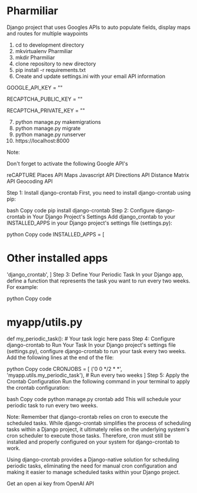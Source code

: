 # Pharmiliar

Django project that uses Googles APIs to auto populate fields, display maps and routes for multiple waypoints

1. cd to development directory
2. mkvirtualenv Pharmiliar
3. mkdir Pharmiliar
4. clone repository to new directory
5. pip install -r requirements.txt
6. Create and update settings.ini with your email API information

GOOGLE_API_KEY = ""

RECAPTCHA_PUBLIC_KEY = ""

RECAPTCHA_PRIVATE_KEY = ""

7. python manage.py makemigrations
8. python manage.py migrate
9. python manage.py runserver
10. https://localhost:8000 

Note:

Don't forget to activate the following Google API's

reCAPTURE
Places API
Maps Javascript API
Directions API
Distance Matrix API
Geocoding API

Step 1: Install django-crontab
First, you need to install django-crontab using pip:

bash
Copy code
pip install django-crontab
Step 2: Configure django-crontab in Your Django Project's Settings
Add django_crontab to your INSTALLED_APPS in your Django project's settings file (settings.py):

python
Copy code
INSTALLED_APPS = [
# Other installed apps
'django_crontab',
]
Step 3: Define Your Periodic Task
In your Django app, define a function that represents the task you want to run every two weeks. For example:

python
Copy code

# myapp/utils.py

def my_periodic_task(): # Your task logic here
pass
Step 4: Configure django-crontab to Run Your Task
In your Django project's settings file (settings.py), configure django-crontab to run your task every two weeks. Add the following lines at the end of the file:

python
Copy code
CRONJOBS = [
('0 0 */2 * *', 'myapp.utils.my_periodic_task'), # Run every two weeks
]
Step 5: Apply the Crontab Configuration
Run the following command in your terminal to apply the crontab configuration:

bash
Copy code
python manage.py crontab add
This will schedule your periodic task to run every two weeks.

Note:
Remember that django-crontab relies on cron to execute the scheduled tasks. While django-crontab simplifies the process of scheduling tasks within a Django project, it ultimately relies on the underlying system's cron scheduler to execute those tasks. Therefore, cron must still be installed and properly configured on your system for django-crontab to work.

Using django-crontab provides a Django-native solution for scheduling periodic tasks, eliminating the need for manual cron configuration and making it easier to manage scheduled tasks within your Django project.

Get an open ai key  from OpenAI API 
